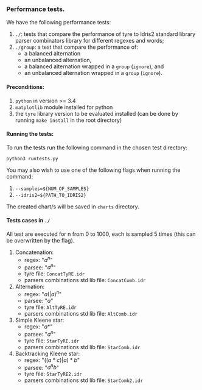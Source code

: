 ### Performance tests.
We have the following performance tests:
  1. `./`: tests that compare the performance of tyre to Idris2 standard library parser combinators library for different regexes and words;
  2. `./group`: a test that compare the performance of:
     - a balanced alternation
     - an unbalanced alternation,
     - a balanced alternation wrapped in a `group` (`ignore`), and
     - an unbalanced alternation wrapped in a `group` (`ignore`).

#### Preconditions:
  1. `python` in version >= 3.4
  2. `matplotlib` module installed for python
  3. the `tyre` library version to be evaluated installed (can be done by running `make install` in the root directory)

#### Running the tests:
To run the tests run the following command in the chosen test directory:

`python3 runtests.py`

You may also wish to use one of the following flags when running the command:
  1. `--samples=${NUM_OF_SAMPLES}`
  2. `--idris2=${PATH_TO_IDRIS2}`

The created chart/s will be saved in `charts` directory.

#### Tests cases in `./`
All test are executed for n from 0 to 1000, each is sampled 5 times (this can be overwritten by the flag).
  1. Concatenation:
      - regex: "$a^n$"
      - parsee: "$a^n$"
      - tyre file: `ConcatTyRE.idr`
      - parsers combinations std lib file: `ConcatComb.idr`
  2. Alternation:
      - regex: "$a(|a)^n$"
      - parsee: "$a$"
      - tyre file: `AltTyRE.idr`
      - parsers combinations std lib file: `AltComb.idr`
  3. Simple Kleene star:
      - regex: "$a*$"
      - parsee: "$a^n$"
      - tyre file: `StarTyRE.idr`
      - parsers combinations std lib file: `StarComb.idr`
  4. Backtracking Kleene star:
      - regex: "$((a*c)\vert a)*b$"
      - parsee: "$a^nb$"
      - tyre file: `StarTyRE2.idr`
      - parsers combinations std lib file: `StarComb2.idr`